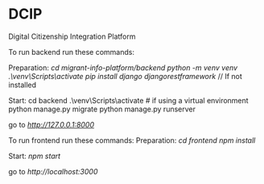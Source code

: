 # DCIP
Digital Citizenship Integration Platform


To run backend run these commands:

Preparation:
*cd migrant-info-platform/backend*
*python -m venv venv*
*.\venv\Scripts\activate*
*pip install django djangorestframework* // If not installed

Start:
cd backend
.\venv\Scripts\activate  # if using a virtual environment
python manage.py migrate
python manage.py runserver

go to *http://127.0.0.1:8000*

To run frontend run these commands:
Preparation:
*cd frontend*
*npm install*

Start:
*npm start*

go to *http://localhost:3000*